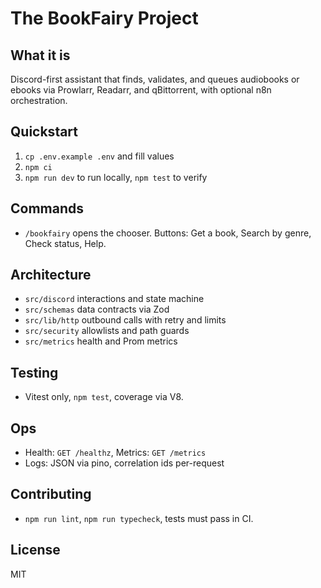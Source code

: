 # The BookFairy Project

## What it is
Discord-first assistant that finds, validates, and queues audiobooks or ebooks via Prowlarr, Readarr, and qBittorrent, with optional n8n orchestration.

## Quickstart
1. `cp .env.example .env` and fill values
2. `npm ci`
3. `npm run dev` to run locally, `npm test` to verify

## Commands
- `/bookfairy` opens the chooser. Buttons: Get a book, Search by genre, Check status, Help.

## Architecture
- `src/discord` interactions and state machine
- `src/schemas` data contracts via Zod
- `src/lib/http` outbound calls with retry and limits
- `src/security` allowlists and path guards
- `src/metrics` health and Prom metrics

## Testing
- Vitest only, `npm test`, coverage via V8.

## Ops
- Health: `GET /healthz`, Metrics: `GET /metrics`
- Logs: JSON via pino, correlation ids per-request

## Contributing
- `npm run lint`, `npm run typecheck`, tests must pass in CI.

## License
MIT
